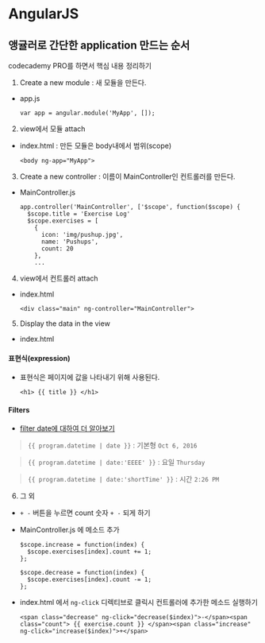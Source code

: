 # AngularJS

## 앵귤러로 간단한 application 만드는 순서 
codecademy PRO를 하면서 핵심 내용 정리하기 

1. Create a new module : 새 모듈을 만든다. 

 - app.js

	```
	var app = angular.module('MyApp', []);
	```

2. view에서 모듈 attach

 - index.html : 만든 모듈은 body내에서 범위(scope)

	```
	<body ng-app="MyApp">
	```

3. Create a new controller : 이름이 MainController인 컨트롤러를 만든다.

 - MainController.js 

	```
	app.controller('MainController', ['$scope', function($scope) {
	  $scope.title = 'Exercise Log'
	  $scope.exercises = [
	    {
	      icon: 'img/pushup.jpg',
	      name: 'Pushups',
	      count: 20
	    },
	    ...
	```

4. view에서 컨트롤러 attach

 - index.html

	```
	<div class="main" ng-controller="MainController">
	```

5. Display the data in the view

 - index.html 

 #### 표현식(expression)
 - 표현식은 페이지에 값을 나타내기 위해 사용된다.

	```
	<h1> {{ title }} </h1> 
	```

 #### Filters
 - [filter date에 대하여 더 알아보기](http://www.ng-newsletter.com/posts/beginner2expert-config.html)

 > `{{ program.datetime | date }}` : 기본형 `Oct 6, 2016`

 > `{{ program.datetime | date:'EEEE' }}` : 요일 `Thursday`

 > `{{ program.datetime | date:'shortTime' }}` : 시간 `2:26 PM`


6. 그 외  

 - `+ -` 버튼을 누르면 count 숫자 `+ -` 되게 하기 

 - MainController.js 에 메소드 추가 

	```
	$scope.increase = function(index) {
	  $scope.exercises[index].count += 1;
	};

	$scope.decrease = function(index) {
	  $scope.exercises[index].count -= 1;
	};
	```

 - index.html 에서 `ng-click` 디렉티브로 클릭시 컨트롤러에 추가한 메소드 실행하기 

	```
	<span class="decrease" ng-click="decrease($index)">-</span><span class="count"> {{ exercise.count }} </span><span class="increase" ng-click="increase($index)">+</span>
	```